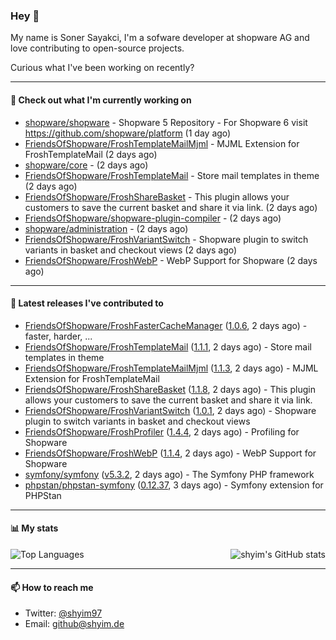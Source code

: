 ### Hey 👋

My name is Soner Sayakci, I'm a sofware developer at shopware AG and love contributing to open-source projects.

Curious what I've been working on recently?

---

#### 👷 Check out what I'm currently working on

- [shopware/shopware](https://github.com/shopware/shopware) - Shopware 5 Repository - For Shopware 6 visit https://github.com/shopware/platform (1 day ago)
- [FriendsOfShopware/FroshTemplateMailMjml](https://github.com/FriendsOfShopware/FroshTemplateMailMjml) - MJML Extension for FroshTemplateMail (2 days ago)
- [shopware/core](https://github.com/shopware/core) -  (2 days ago)
- [FriendsOfShopware/FroshTemplateMail](https://github.com/FriendsOfShopware/FroshTemplateMail) - Store mail templates in theme (2 days ago)
- [FriendsOfShopware/FroshShareBasket](https://github.com/FriendsOfShopware/FroshShareBasket) - This plugin allows your customers to save the current basket and share it via link. (2 days ago)
- [FriendsOfShopware/shopware-plugin-compiler](https://github.com/FriendsOfShopware/shopware-plugin-compiler) -  (2 days ago)
- [shopware/administration](https://github.com/shopware/administration) -  (2 days ago)
- [FriendsOfShopware/FroshVariantSwitch](https://github.com/FriendsOfShopware/FroshVariantSwitch) - Shopware plugin to switch variants in basket and checkout views (2 days ago)
- [FriendsOfShopware/FroshWebP](https://github.com/FriendsOfShopware/FroshWebP) - WebP Support for Shopware (2 days ago)

---

#### 🔭 Latest releases I've contributed to

- [FriendsOfShopware/FroshFasterCacheManager](https://github.com/FriendsOfShopware/FroshFasterCacheManager) ([1.0.6](https://github.com/FriendsOfShopware/FroshFasterCacheManager/releases/tag/1.0.6), 2 days ago) - faster, harder, ...
- [FriendsOfShopware/FroshTemplateMail](https://github.com/FriendsOfShopware/FroshTemplateMail) ([1.1.1](https://github.com/FriendsOfShopware/FroshTemplateMail/releases/tag/1.1.1), 2 days ago) - Store mail templates in theme
- [FriendsOfShopware/FroshTemplateMailMjml](https://github.com/FriendsOfShopware/FroshTemplateMailMjml) ([1.1.3](https://github.com/FriendsOfShopware/FroshTemplateMailMjml/releases/tag/1.1.3), 2 days ago) - MJML Extension for FroshTemplateMail
- [FriendsOfShopware/FroshShareBasket](https://github.com/FriendsOfShopware/FroshShareBasket) ([1.1.8](https://github.com/FriendsOfShopware/FroshShareBasket/releases/tag/1.1.8), 2 days ago) - This plugin allows your customers to save the current basket and share it via link.
- [FriendsOfShopware/FroshVariantSwitch](https://github.com/FriendsOfShopware/FroshVariantSwitch) ([1.0.1](https://github.com/FriendsOfShopware/FroshVariantSwitch/releases/tag/1.0.1), 2 days ago) - Shopware plugin to switch variants in basket and checkout views
- [FriendsOfShopware/FroshProfiler](https://github.com/FriendsOfShopware/FroshProfiler) ([1.4.4](https://github.com/FriendsOfShopware/FroshProfiler/releases/tag/1.4.4), 2 days ago) - Profiling for Shopware
- [FriendsOfShopware/FroshWebP](https://github.com/FriendsOfShopware/FroshWebP) ([1.1.4](https://github.com/FriendsOfShopware/FroshWebP/releases/tag/1.1.4), 2 days ago) - WebP Support for Shopware
- [symfony/symfony](https://github.com/symfony/symfony) ([v5.3.2](https://github.com/symfony/symfony/releases/tag/v5.3.2), 2 days ago) - The Symfony PHP framework
- [phpstan/phpstan-symfony](https://github.com/phpstan/phpstan-symfony) ([0.12.37](https://github.com/phpstan/phpstan-symfony/releases/tag/0.12.37), 3 days ago) - Symfony extension for PHPStan

---

#### 📊 My stats

<img align="right" alt="shyim's GitHub stats" src="https://github-readme-stats.vercel.app/api?username=shyim&count_private=1&show_icons=true&" />

![Top Languages](https://github-readme-stats.vercel.app/api/top-langs/?username=shyim)

---

#### 📫 How to reach me

- Twitter: [@shyim97](https://twitter.com/shyim97)
- Email: [github@shyim.de](mailto://github.shyim.de)
